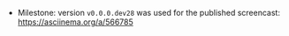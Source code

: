 
*   Milestone: version `v0.0.0.dev28` was used for the published screencast: https://asciinema.org/a/566785
